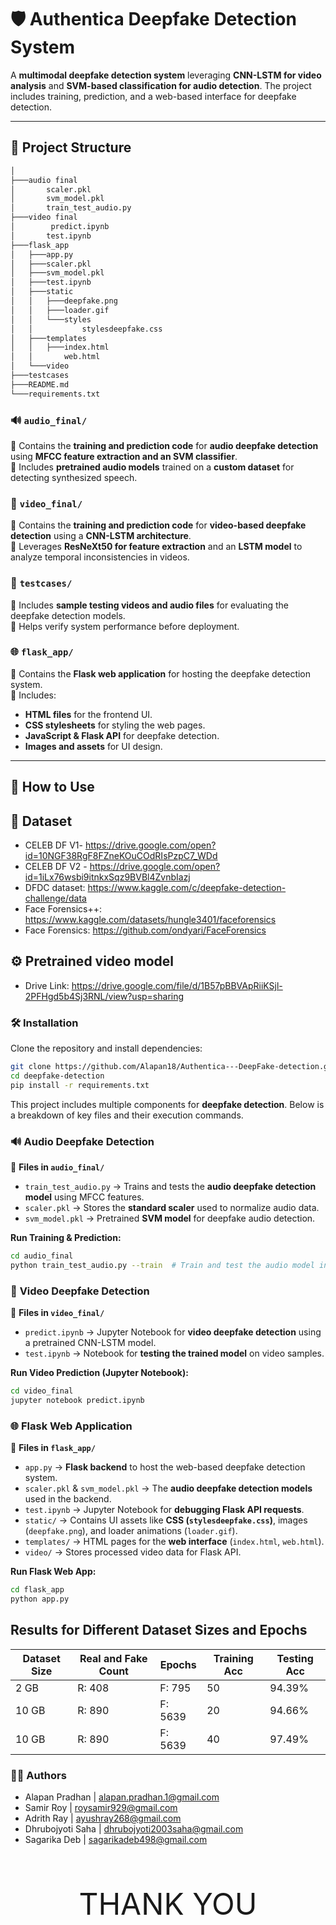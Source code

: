 # 🛡️ Authentica Deepfake Detection System  

A **multimodal deepfake detection system** leveraging **CNN-LSTM for video analysis** and **SVM-based classification for audio detection**. The project includes training, prediction, and a web-based interface for  deepfake detection.  

---

## 📂 Project Structure
```bash
│
├───audio final
│       scaler.pkl
│       svm_model.pkl
│       train_test_audio.py
├───video final
│        predict.ipynb
│       test.ipynb
├───flask_app
│   ├───app.py
│   ├───scaler.pkl
│   ├───svm_model.pkl
│   ├───test.ipynb
│   ├───static
│   │   ├───deepfake.png
│   │   ├───loader.gif
│   │   └───styles
│   │           stylesdeepfake.css
│   ├───templates
│   │   ├───index.html
│   │       web.html
│   └───video
├───testcases
├───README.md
└───requirements.txt
```

### 🔊 **`audio_final/`**  
📌 Contains the **training and prediction code** for **audio deepfake detection** using **MFCC feature extraction and an SVM classifier**.  
📌 Includes **pretrained audio models** trained on a **custom dataset** for detecting synthesized speech.  

### 🎥 **`video_final/`**  
📌 Contains the **training and prediction code** for **video-based deepfake detection** using a **CNN-LSTM architecture**.  
📌 Leverages **ResNeXt50 for feature extraction** and an **LSTM model** to analyze temporal inconsistencies in videos.  

### 🧪 **`testcases/`**  
📌 Includes **sample testing videos and audio files** for evaluating the deepfake detection models.  
📌 Helps verify system performance before deployment.  

### 🌐 **`flask_app/`**  
📌 Contains the **Flask web application** for hosting the deepfake detection system.  
📌 Includes:  
- **HTML files** for the frontend UI.  
- **CSS stylesheets** for styling the web pages.  
- **JavaScript & Flask API** for deepfake detection.  
- **Images and assets** for UI design.  

---

## 🚀 How to Use  

## 📂 **Dataset**

 - CELEB DF V1- https://drive.google.com/open?id=10NGF38RgF8FZneKOuCOdRIsPzpC7_WDd
 - CELEB DF V2 - https://drive.google.com/open?id=1iLx76wsbi9itnkxSqz9BVBl4ZvnbIazj
 - DFDC dataset: https://www.kaggle.com/c/deepfake-detection-challenge/data
 - Face Forensics++: https://www.kaggle.com/datasets/hungle3401/faceforensics
 - Face Forensics: https://github.com/ondyari/FaceForensics

## ⚙️ Pretrained video model

- Drive Link: https://drive.google.com/file/d/1B57pBBVApRiiKSjl-2PFHgd5b4Sj3RNL/view?usp=sharing



### 🛠️ **Installation**  
Clone the repository and install dependencies:  
```bash
git clone https://github.com/Alapan18/Authentica---DeepFake-detection.git
cd deepfake-detection
pip install -r requirements.txt
```

This project includes multiple components for **deepfake detection**. Below is a breakdown of key files and their execution commands.  

### 🔊 **Audio Deepfake Detection**  
📌 **Files in `audio_final/`**  
- `train_test_audio.py` → Trains and tests the **audio deepfake detection model** using MFCC features.  
- `scaler.pkl` → Stores the **standard scaler** used to normalize audio data.  
- `svm_model.pkl` → Pretrained **SVM model** for deepfake audio detection.  

**Run Training & Prediction:**  
```bash
cd audio_final
python train_test_audio.py --train  # Train and test the audio model in the bash shell only.
```
### 🎥 **Video Deepfake Detection**  

📌 **Files in `video_final/`**  
- `predict.ipynb` → Jupyter Notebook for **video deepfake detection** using a pretrained CNN-LSTM model.  
- `test.ipynb` → Notebook for **testing the trained model** on video samples.  

**Run Video Prediction (Jupyter Notebook):**  
```bash
cd video_final
jupyter notebook predict.ipynb
```
### 🌐 **Flask Web Application**  

📌 **Files in `flask_app/`**  
- `app.py` → **Flask backend** to host the web-based deepfake detection system.  
- `scaler.pkl` & `svm_model.pkl` → The **audio deepfake detection models** used in the backend.  
- `test.ipynb` → Jupyter Notebook for **debugging Flask API requests**.  
- `static/` → Contains UI assets like **CSS (`stylesdeepfake.css`)**, images (`deepfake.png`), and loader animations (`loader.gif`).  
- `templates/` → HTML pages for the **web interface** (`index.html`, `web.html`).  
- `video/` → Stores processed video data for Flask API.  

**Run Flask Web App:**  
```bash
cd flask_app
python app.py
```

## Results for Different Dataset Sizes and Epochs

| Dataset Size | Real and Fake Count | Epochs | Training Acc | Testing Acc |
|--------------|---------------------|--------|--------------|-------------|
| 2 GB         | R: 408 | F: 795       | 50     | 94.39%       | 81.06%      |
| 10 GB        | R: 890 | F: 5639      | 20     | 94.66%       | 86.76%      |
| 10 GB        | R: 890 | F: 5639      | 40     | 97.49%       | 90.65%      |

### 🙋‍♂️ **Authors**

-  Alapan Pradhan | alapan.pradhan.1@gmail.com
-  Samir Roy | roysamir929@gmail.com
-  Adrith Ray | ayushray268@gmail.com
-  Dhrubojyoti Saha | dhrubojyoti2003saha@gmail.com
-  Sagarika Deb | sagarikadeb498@gmail.com
<br>
<br>
<br>


<center><font size="40">THANK YOU</font></center>
